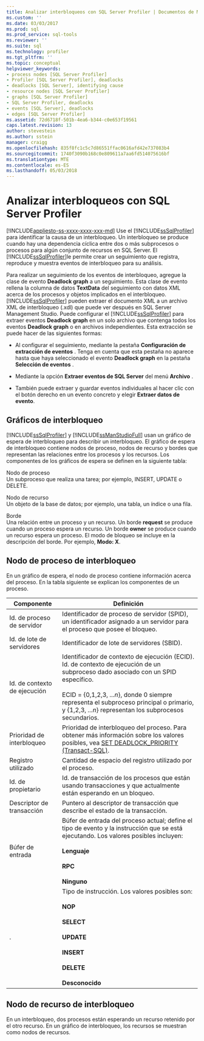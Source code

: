 ```yaml
---
title: Analizar interbloqueos con SQL Server Profiler | Documentos de Microsoft
ms.custom: ''
ms.date: 03/03/2017
ms.prod: sql
ms.prod_service: sql-tools
ms.reviewer: ''
ms.suite: sql
ms.technology: profiler
ms.tgt_pltfrm: ''
ms.topic: conceptual
helpviewer_keywords:
- process nodes [SQL Server Profiler]
- Profiler [SQL Server Profiler], deadlocks
- deadlocks [SQL Server], identifying cause
- resource nodes [SQL Server Profiler]
- graphs [SQL Server Profiler]
- SQL Server Profiler, deadlocks
- events [SQL Server], deadlocks
- edges [SQL Server Profiler]
ms.assetid: 72d6718f-501b-4ea6-b344-c0e653f19561
caps.latest.revision: 13
author: stevestein
ms.author: sstein
manager: craigg
ms.openlocfilehash: 835f8fc1c5c7d86551ffac0616afd42e737083b4
ms.sourcegitcommit: 1740f3090b168c0e809611a7aa6fd514075616bf
ms.translationtype: MTE
ms.contentlocale: es-ES
ms.lasthandoff: 05/03/2018
---
```

# <a name="analyze-deadlocks-with-sql-server-profiler"></a>Analizar interbloqueos con SQL Server Profiler
[!INCLUDE[appliesto-ss-xxxx-xxxx-xxx-md](../../includes/appliesto-ss-xxxx-xxxx-xxx-md.md)]
  Use el [!INCLUDE[ssSqlProfiler](../../includes/sssqlprofiler-md.md)] para identificar la causa de un interbloqueo. Un interbloqueo se produce cuando hay una dependencia cíclica entre dos o más subprocesos o procesos para algún conjunto de recursos en SQL Server. El [!INCLUDE[ssSqlProfiler](../../includes/sssqlprofiler-md.md)]le permite crear un seguimiento que registra, reproduce y muestra eventos de interbloqueo para su análisis.  
  
 Para realizar un seguimiento de los eventos de interbloqueo, agregue la clase de evento **Deadlock graph** a un seguimiento. Esta clase de evento rellena la columna de datos **TextData** del seguimiento con datos XML acerca de los procesos y objetos implicados en el interbloqueo. [!INCLUDE[ssSqlProfiler](../../includes/sssqlprofiler-md.md)] pueden extraer el documento XML a un archivo XML de interbloqueo (.xdl) que puede ver después en SQL Server Management Studio. Puede configurar el [!INCLUDE[ssSqlProfiler](../../includes/sssqlprofiler-md.md)] para extraer eventos **Deadlock graph** en un solo archivo que contenga todos los eventos **Deadlock graph** o en archivos independientes. Esta extracción se puede hacer de las siguientes formas:  
  
-   Al configurar el seguimiento, mediante la pestaña **Configuración de extracción de eventos** . Tenga en cuenta que esta pestaña no aparece hasta que haya seleccionado el evento **Deadlock graph** en la pestaña **Selección de eventos** .  
  
-   Mediante la opción **Extraer eventos de SQL Server** del menú **Archivo** .  
  
-   También puede extraer y guardar eventos individuales al hacer clic con el botón derecho en un evento concreto y elegir **Extraer datos de evento**.  
  
## <a name="deadlock-graphs"></a>Gráficos de interbloqueo  
 [!INCLUDE[ssSqlProfiler](../../includes/sssqlprofiler-md.md)] y [!INCLUDE[ssManStudioFull](../../includes/ssmanstudiofull-md.md)] usan un gráfico de espera de interbloqueo para describir un interbloqueo. El gráfico de espera de interbloqueo contiene nodos de proceso, nodos de recurso y bordes que representan las relaciones entre los procesos y los recursos. Los componentes de los gráficos de espera se definen en la siguiente tabla:  
  
 Nodo de proceso  
 Un subproceso que realiza una tarea; por ejemplo, INSERT, UPDATE o DELETE.  
  
 Nodo de recurso  
 Un objeto de la base de datos; por ejemplo, una tabla, un índice o una fila.  
  
 Borde  
 Una relación entre un proceso y un recurso. Un borde **request** se produce cuando un proceso espera un recurso. Un borde **owner** se produce cuando un recurso espera un proceso. El modo de bloqueo se incluye en la descripción del borde. Por ejemplo, **Modo: X**.  
  
## <a name="deadlock-process-node"></a>Nodo de proceso de interbloqueo  
 En un gráfico de espera, el nodo de proceso contiene información acerca del proceso. En la tabla siguiente se explican los componentes de un proceso.  
  
|Componente|Definición|  
|---------------|----------------|  
|Id. de proceso de servidor|Identificador de proceso de servidor (SPID), un identificador asignado a un servidor para el proceso que posee el bloqueo.|  
|Id. de lote de servidores|Identificador de lote de servidores (SBID).|  
|Id. de contexto de ejecución|Identificador de contexto de ejecución (ECID). Id. de contexto de ejecución de un subproceso dado asociado con un SPID específico.<br /><br /> ECID = {0,1,2,3, *...n*}, donde 0 siempre representa el subproceso principal o primario, y {1,2,3, *...n*} representan los subprocesos secundarios.|  
|Prioridad de interbloqueo|Prioridad de interbloqueo del proceso. Para obtener más información sobre los valores posibles, vea [SET DEADLOCK_PRIORITY &#40;Transact-SQL&#41;](../../t-sql/statements/set-deadlock-priority-transact-sql.md).|  
|Registro utilizado|Cantidad de espacio del registro utilizado por el proceso.|  
|Id. de propietario|Id. de transacción de los procesos que están usando transacciones y que actualmente están esperando en un bloqueo.|  
|Descriptor de transacción|Puntero al descriptor de transacción que describe el estado de la transacción.|  
|Búfer de entrada|Búfer de entrada del proceso actual; define el tipo de evento y la instrucción que se está ejecutando. Los valores posibles incluyen:<br /><br /> **Lenguaje**<br /><br /> **RPC**<br /><br /> **Ninguno**|  
|.|Tipo de instrucción. Los valores posibles son:<br /><br /> **NOP**<br /><br /> **SELECT**<br /><br /> **UPDATE**<br /><br /> **INSERT**<br /><br /> **DELETE**<br /><br /> **Desconocido**|  
  
## <a name="deadlock-resource-node"></a>Nodo de recurso de interbloqueo  
 En un interbloqueo, dos procesos están esperando un recurso retenido por el otro recurso. En un gráfico de interbloqueo, los recursos se muestran como nodos de recursos.  
  
  

